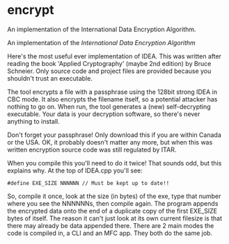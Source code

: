 # encrypt
An implementation of the International Data Encryption Algorithm.

An implementation of the *International Data Encryption Algorithm*

Here's the most useful ever implementation of IDEA. This was written after reading the book 'Applied Cryptography' (maybe 2nd edition) by Bruce Schneier. Only source code and project files are provided because you shouldn't trust an executable.

The tool encrypts a file with a passphrase using the 128bit strong IDEA in CBC mode. It also encrypts the filename itself, so a potential attacker has nothing to go on. When run, the tool generates a (new) self-decrypting executable. Your data is your decryption software, so there's never anything to install.

Don't forget your passphrase! Only download this if you are within Canada or the USA. OK, it probably doesn't matter any more, but when this was written encryption source code was still regulated by ITAR.

When you compile this you'll need to do it twice! That sounds odd, but this explains why. At the top of IDEA.cpp you'll see:

```#define EXE_SIZE	NNNNNN // Must be kept up to date!!```

So, compile it once, look at the size (in bytes) of the exe, type that number where you see the NNNNNNs, then compile again. The program appends the encrypted data onto the end of a duplicate copy of the first EXE_SIZE bytes of itself. The reason it can't just look at its own current filesize is that there may already be data appended there. There are 2 main modes the code is compiled in, a CLI and an MFC app. They both do the same job.

